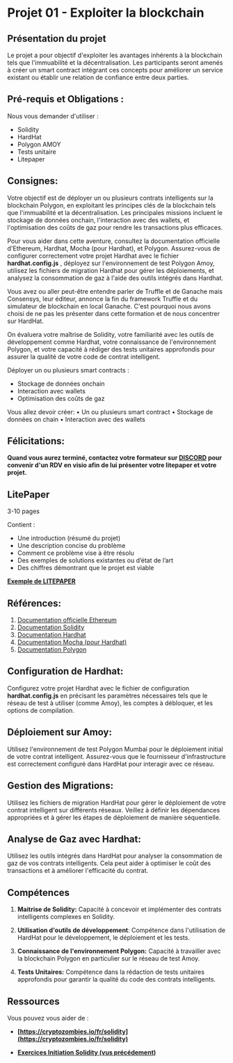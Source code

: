 # Projet 01 - Exploiter la blockchain

## Présentation du projet

Le projet a pour objectif d'exploiter les avantages inhérents à la blockchain tels que l'immuabilité et la décentralisation.
Les participants seront amenés à créer un smart contract intégrant ces concepts pour améliorer un service existant ou établir une relation de confiance entre deux parties.

## Pré-requis et Obligations :

Nous vous demander d'utiliser :

- Solidity
- HardHat
- Polygon AMOY
- Tests unitaire
- Litepaper

## Consignes:

Votre objectif est de déployer un ou plusieurs contrats intelligents sur la blockchain Polygon, en exploitant les principes clés de la blockchain tels que l'immuabilité et la décentralisation. Les principales missions incluent le stockage de données onchain, l'interaction avec des wallets, et l'optimisation des coûts de gaz pour rendre les transactions plus efficaces.

Pour vous aider dans cette aventure, consultez la documentation officielle d'Ethereum, Hardhat, Mocha (pour Hardhat), et Polygon. Assurez-vous de configurer correctement votre projet Hardhat avec le fichier **hardhat.config.js** , déployez sur l'environnement de test Polygon Amoy, utilisez les fichiers de migration Hardhat pour gérer les déploiements, et analysez la consommation de gaz à l'aide des outils intégrés dans Hardhat.

Vous avez ou aller peut-être entendre parler de Truffle et de Ganache mais Consensys, leur éditeur, annonce la fin du framework Truffle et du simulateur de blockchain en local Ganache. C'est pourquoi nous avons choisi de ne pas les présenter dans cette formation et de nous concentrer sur HardHat.

On évaluera votre maîtrise de Solidity, votre familiarité avec les outils de développement comme Hardhat, votre connaissance de l'environnement Polygon, et votre capacité à rédiger des tests unitaires approfondis pour assurer la qualité de votre code de contrat intelligent.

Déployer un ou plusieurs smart contracts :

- Stockage de données onchain
- Interaction avec wallets
- Optimisation des coûts de gaz

Vous allez devoir créer:
• Un ou plusieurs smart contract
• Stockage de données on chain
• Interaction avec des wallets

## Félicitations:

**Quand vous aurez terminé, contactez votre formateur sur [DISCORD](https://discord.com/invite/WdubJTQmwk) pour convenir d'un RDV en visio afin de lui présenter votre litepaper et votre projet.**

## LitePaper

3-10 pages

Contient :

- Une introduction (résumé du projet)
- Une description concise du problème
- Comment ce problème vise à être résolu
- Des exemples de solutions existantes ou d’état de l’art
- Des chiffres démontrant que le projet est viable

**[Exemple de LITEPAPER](https://docs.nftx.io/v/v1.0/ecosystem/litepaper)**

## Références:

1. [Documentation officielle Ethereum](https://ethereum.org/en/developers/docs/)
2. [Documentation Solidity](https://docs.soliditylang.org/en/v0.8.24/)
3. [Documentation Hardhat](https://hardhat.org/docs)
4. [Documentation Mocha (pour Hardhat)](https://mochajs.org/)
5. [Documentation Polygon](https://docs.polygon.technology/)

## Configuration de Hardhat:

Configurez votre projet Hardhat avec le fichier de configuration **hardhat.config.js** en précisant les paramètres nécessaires tels que le réseau de test à utiliser (comme Amoy), les comptes à débloquer, et les options de compilation.

## Déploiement sur Amoy:

Utilisez l'environnement de test Polygon Mumbai pour le déploiement initial de votre contrat intelligent.
Assurez-vous que le fournisseur d'infrastructure est correctement configuré dans HardHat pour interagir avec ce réseau.

## Gestion des Migrations:

Utilisez les fichiers de migration HardHat pour gérer le déploiement de votre contrat intelligent sur différents réseaux.
Veillez à définir les dépendances appropriées et à gérer les étapes de déploiement de manière séquentielle.

## Analyse de Gaz avec Hardhat:

Utilisez les outils intégrés dans HardHat pour analyser la consommation de gaz de vos contrats intelligents.
Cela peut aider à optimiser le coût des transactions et à améliorer l'efficacité du contrat.

## Compétences

1. **Maitrise de Solidity:** Capacité à concevoir et implémenter des contrats intelligents complexes en Solidity.

2. **Utilisation d'outils de développement**: Compétence dans l'utilisation de HardHat pour le développement, le déploiement et les tests.

3. **Connaissance de l'environnement Polygon:** Capacité à travailler avec la blockchain Polygon en particulier sur le réseau de test Amoy.

4. **Tests Unitaires:** Compétence dans la rédaction de tests unitaires approfondis pour garantir la qualité du code des contrats intelligents.

## Ressources

Vous pouvez vous aider de :

- **[https://cryptozombies.io/fr/solidity](https://cryptozombies.io/fr/solidity)**

- **[Exercices Initiation Solidity (vus précédement)](https://github.com/blockchainFormationAcadee/I-Solidity/tree/main)**
